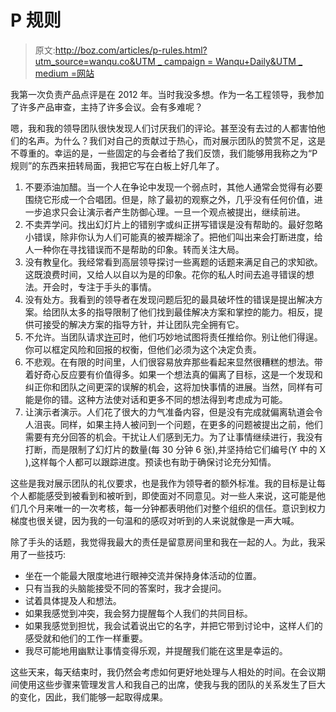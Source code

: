 # P 规则

> 原文:[http://boz.com/articles/p-rules.html?utm_source=wanqu.co&UTM _ campaign = Wanqu+Daily&UTM _ medium =网站](http://boz.com/articles/p-rules.html?utm_source=wanqu.co&utm_campaign=Wanqu+Daily&utm_medium=website)



我第一次负责产品点评是在 2012 年。当时我没多想。作为一名工程领导，我参加了许多产品审查，主持了许多会议。会有多难呢？

嗯，我和我的领导团队很快发现人们讨厌我们的评论。甚至没有去过的人都害怕他们的名声。为什么？我们对自己的贡献过于热心，而对展示团队的赞赏不足，这是不尊重的。幸运的是，一些固定的与会者给了我们反馈，我们能够用我称之为“P 规则”的东西来扭转局面，我把它写在白板上好几年了。

1.  不要添油加醋。当一个人在争论中发现一个弱点时，其他人通常会觉得有必要围绕它形成一个合唱团。但是，除了最初的观察之外，几乎没有任何价值，进一步追求只会让演示者产生防御心理。一旦一个观点被提出，继续前进。
2.  不卖弄学问。找出幻灯片上的错别字或纠正拼写错误是没有帮助的。最好忽略小错误，除非你认为人们可能真的被弄糊涂了。把他们叫出来会打断进度，给人一种你在寻找错误而不是帮助的印象。转而关注大局。
3.  没有教皇化。我经常看到高层领导探讨一些离题的话题来满足自己的求知欲。这既浪费时间，又给人以自以为是的印象。花你的私人时间去追寻错误的想法。开会时，专注于手头的事情。
4.  没有处方。我看到的领导者在发现问题后犯的最具破坏性的错误是提出解决方案。给团队太多的指导限制了他们找到最佳解决方案和掌控的能力。相反，提供可接受的解决方案的指导方针，并让团队完全拥有它。
5.  不允许。当团队请求[许可](http://boz.com/articles/advice-not-permission.html)时，他们巧妙地试图将责任推给你。别让他们得逞。你可以框定风险和回报的权衡，但他们必须为这个决定负责。
6.  不悲观。在有限的时间里，人们很容易放弃那些看起来显然很糟糕的想法。带着好奇心反应要有价值得多。如果一个想法真的偏离了目标，这是一个发现和纠正你和团队之间更深的误解的机会，这将加快事情的进展。当然，同样有可能是你的错。这种方法使对话和更多不同的想法得到考虑成为可能。
7.  让演示者演示。人们花了很大的力气准备内容，但是没有完成就偏离轨道会令人沮丧。同样，如果主持人被问到一个问题，在更多的问题被提出之前，他们需要有充分回答的机会。干扰让人们感到无力。为了让事情继续进行，我没有打断，而是限制了幻灯片的数量(每 30 分钟 6 张),并坚持给它们编号(Y 中的 X ),这样每个人都可以跟踪进度。预读也有助于确保讨论充分知情。

这些是我对展示团队的礼仪要求，也是我作为领导者的额外标准。我的目标是让每个人都能感受到被看到和被听到，即使面对不同意见。对一些人来说，这可能是他们几个月来唯一的一次考核，每一分钟都表明他们对整个组织的信任。意识到权力梯度也很关键，因为我的一句温和的感叹对听到的人来说就像是一声大喊。

除了手头的话题，我觉得我最大的责任是留意房间里和我在一起的人。为此，我采用了一些技巧:

*   坐在一个能最大限度地进行眼神交流并保持身体活动的位置。
*   只有当我的头脑能接受不同的答案时，我才会提问。
*   试着具体提及人和想法。
*   如果我感觉到冲突，我会努力提醒每个人我们的共同目标。
*   如果我感觉到担忧，我会试着说出它的名字，并把它带到讨论中，这样人们的感受就和他们的工作一样重要。
*   我尽可能地用幽默让事情变得乐观，并提醒我们能在这里是幸运的。

这些天来，每天结束时，我仍然会考虑如何更好地处理与人相处的时间。在会议期间使用这些步骤来管理发言人和我自己的出席，使我与我的团队的关系发生了巨大的变化，因此，我们能够一起取得成果。

